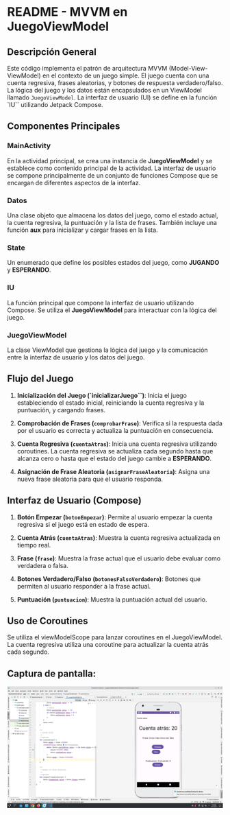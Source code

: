# README - MVVM en JuegoViewModel

## Descripción General

Este código implementa el patrón de arquitectura MVVM (Model-View-ViewModel) en el contexto de un juego simple. El juego cuenta con una cuenta regresiva, frases aleatorias, y botones de respuesta verdadero/falso. La lógica del juego y los datos están encapsulados en un ViewModel llamado `JuegoViewModel`. La interfaz de usuario (UI) se define en la función `IU`` utilizando Jetpack Compose.

## Componentes Principales

### MainActivity
En la actividad principal, se crea una instancia de **JuegoViewModel** y se establece como contenido principal de la actividad. La interfaz de usuario se compone principalmente de un conjunto de funciones Compose que se encargan de diferentes aspectos de la interfaz.

### Datos
Una clase objeto que almacena los datos del juego, como el estado actual, la cuenta regresiva, la puntuación y la lista de frases. También incluye una función **aux** para inicializar y cargar frases en la lista.

### State
Un enumerado que define los posibles estados del juego, como **JUGANDO** y **ESPERANDO**.

### IU
La función principal que compone la interfaz de usuario utilizando Compose. Se utiliza el **JuegoViewModel** para interactuar con la lógica del juego.

### JuegoViewModel
La clase ViewModel que gestiona la lógica del juego y la comunicación entre la interfaz de usuario y los datos del juego.

## Flujo del Juego
1. **Inicialización del Juego (`inicializarJuego``)**: Inicia el juego estableciendo el estado inicial, reiniciando la cuenta regresiva y la puntuación, y cargando frases.

2. **Comprobación de Frases (`comprobarFrase`)**: Verifica si la respuesta dada por el usuario es correcta y actualiza la puntuación en consecuencia.

3. **Cuenta Regresiva (`cuentaAtras`)**: Inicia una cuenta regresiva utilizando coroutines. La cuenta regresiva se actualiza cada segundo hasta que alcanza cero o hasta que el estado del juego cambie a **ESPERANDO**.

4. **Asignación de Frase Aleatoria (`asignarFraseAleatoria`)**: Asigna una nueva frase aleatoria para que el usuario responda.

## Interfaz de Usuario (Compose)
1. **Botón Empezar (`botonEmpezar`)**: Permite al usuario empezar la cuenta regresiva si el juego está en estado de espera.

2. **Cuenta Atrás (`cuentaAtras`)**: Muestra la cuenta regresiva actualizada en tiempo real.

3. **Frase (`frase`)**: Muestra la frase actual que el usuario debe evaluar como verdadera o falsa.

4. **Botones Verdadero/Falso (`botonesFalsoVerdadero`)**: Botones que permiten al usuario responder a la frase actual.

5. **Puntuación (`puntuacion`)**: Muestra la puntuación actual del usuario.

## Uso de Coroutines
Se utiliza el viewModelScope para lanzar coroutines en el JuegoViewModel. La cuenta regresiva utiliza una coroutine para actualizar la cuenta atrás cada segundo.

## Captura de pantalla:
![captura](../CamputaPnatalla.png)